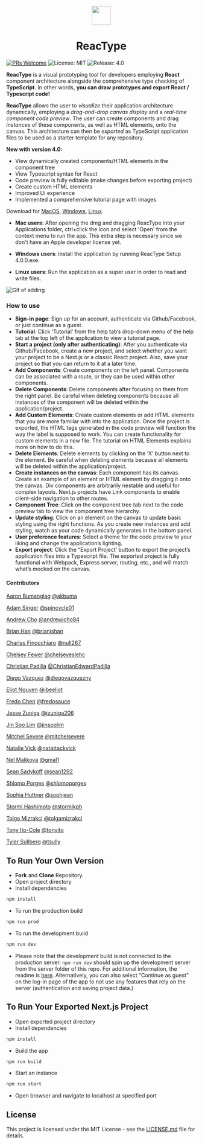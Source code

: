 <p align="center">
  <img width="50" src=https://i.imgur.com/Z2aKWji.png?1>
  <h1 align="center">ReacType </h1>
</p>

[![PRs Welcome](https://img.shields.io/badge/PRs-welcome-brightgreen.svg)](https://github.com/team-reactype/ReacType/pulls)
![License: MIT](https://img.shields.io/badge/License-MIT-blue.svg)
![Release: 4.0](https://img.shields.io/badge/Release-4.0-white)

**ReacType** is a visual prototyping tool for developers employing **React** component architecture alongside the comprehensive type checking of **TypeScript**.
In other words, **you can draw prototypes and export React / Typescript code!**

**ReacType** allows the user to _visualize_ their application architecture dynamically, employing a _drag-and-drop canvas display_ and a _real-time component code preview_. The user can create components and drag _instances_ of these components, as well as HTML elements, onto the canvas. This architecture can then be _exported_ as TypeScript application files to be used as a starter template for any repository.

**New with version 4.0:**

- View dynamically created components/HTML elements in the component tree
- View Typescript syntax for React
- Code preview is fully editable (make changes before exporting project)
- Create custom HTML elements
- Improved UI experience
- Implemented a comprehensive tutorial page with images

Download for [MacOS](https://github.com/team-reactype/ReacType/releases), [Windows](https://github.com/team-reactype/ReacType/releases/), [Linux](https://github.com/team-reactype/ReacType/releases/).

- **Mac users**: After opening the dmg and dragging ReacType into your Applications folder, ctrl+click the icon and select 'Open' from the context menu to run the app. This extra step is necessary since we don't have an Apple developer license yet.

- **Windows users**: Install the application by running ReacType Setup 4.0.0.exe.

- **Linux users**: Run the application as a super user in order to read and write files.

![Gif of adding](https://i.imgur.com/Ioqkr00.gif)

### How to use

- **Sign-in page**: Sign up for an account, authenticate via Github/Facebook, or just continue as a guest.
- **Tutorial**: Click ‘Tutorial’ from the help tab’s drop-down menu of the help tab at the top left of the application to view a tutorial page.
- **Start a project (only after authenticating)**: After you authenticate via Github/Facebook, create a new project, and select whether you want your project to be a Next.js or a classic React project. Also, save your project so that you can return to it at a later time.
- **Add Components**: Create components on the left panel. Components can be associated with a route, or they can be used within other components.
- **Delete Components**: Delete components after focusing on them from the right panel. Be careful when deleting components because all instances of the component will be deleted within the application/project.
- **Add Custom Elements**: Create custom elements or add HTML elements that you are more familiar with into the application. Once the project is exported, the HTML tags generated in the code preview will function the way the label is supposed to work. You can create functionality for custom elements in a new file. The tutorial on HTML Elements explains more on how to do this.
- **Delete Elements**: Delete elements by clicking on the ‘X’ button next to the element. Be careful when deleting elements because all elements will be deleted within the application/project.
- **Create instances on the canvas**: Each component has its canvas. Create an example of an element or HTML element by dragging it onto the canvas. Div components are arbitrarily nestable and useful for complex layouts. Next.js projects have Link components to enable client-side navigation to other routes.
- **Component Tree**: Click on the component tree tab next to the code preview tab to view the component tree hierarchy.
- **Update styling**: Click on an element on the canvas to update basic styling using the right functions. As you create new instances and add styling, watch as your code dynamically generates in the bottom panel.
- **User preference features**: Select a theme for the code preview to your liking and change the application’s lighting.
- **Export project**: Click the “Export Project’ button to export the project’s application files into a Typescript file. The exported project is fully functional with Webpack, Express server, routing, etc., and will match what’s mocked on the canvas.

#### Contributors

[Aaron Bumanglag](https://www.linkedin.com/in/akbuma) [@akbuma](https://github.com/akbuma)

[Adam Singer](https://linkedin.com/in/adsing) [@spincycle01](https://github.com/spincycle01)

[Andrew Cho](https://www.linkedin.com/in/andrewjcho84/) [@andrewjcho84](https://github.com/andrewjcho84)

[Brian Han](https://www.linkedin.com/in/brianjisoohan/) [@brianjshan](https://github.com/brianjshan)

[Charles Finocchiaro](https://www.linkedin.com/in/charles-finocchiaro-62440040/) [@null267](https://github.com/null267)

[Chelsey Fewer](https://www.linkedin.com/in/chelsey-fewer/) [@chelseyeslehc](https://github.com/chelseyeslehc)

[Christian Padilla](https://linkedin.com/in/ChristianEdwardPadilla) [@ChristianEdwardPadilla](https://github.com/ChristianEdwardPadilla)

[Diego Vazquez](https://www.linkedin.com/in/diegovazquezny/) [@diegovazquezny](https://github.com/diegovazquezny)

[Eliot Nguyen](https://linkedin.com/in/ibeeliot) [@ibeeliot](https://github.com/ibeeliot)

[Fredo Chen](https://www.linkedin.com/in/fredochen/) [@fredosauce](https://github.com/fredosauce)

[Jesse Zuniga](https://linkedin.com/in/jesse-zuniga) [@jzuniga206](https://github.com/jzuniga206)

[Jin Soo Lim](https://www.linkedin.com/in/jin-soo-lim-3a567b1b3/) [@jinsoolim](https://github.com/jinsoolim)

[Mitchel Severe](https://www.linkedin.com/in/misevere/) [@mitchelsevere](https://github.com/mitchelsevere)

[Natalie Vick](https://www.linkedin.com/in/vicknatalie/) [@natattackvick](https://github.com/natattackvick)

[Nel Malikova](https://www.linkedin.com/in/gmalikova/) [@gmal1](https://github.com/gmal1)

[Sean Sadykoff](https://www.linkedin.com/in/sean-sadykoff/) [@sean1292](https://github.com/sean1292)

[Shlomo Porges](https://linkedin.com/shlomoporges) [@shlomoporges](https://github.com/ShlomoPorges)

[Sophia Huttner](https://www.linkedin.com/in/sophia-huttner-68315975/) [@sophjean](https://github.com/sophjean)

[Stormi Hashimoto](https://www.linkedin.com/in/stormikph/) [@stormikph](https://github.com/stormikph)

[Tolga Mizrakci](https://linkedin.com/in/tolga-mizrakci) [@tolgamizrakci](https://github.com/tolgamizrakci)

[Tony Ito-Cole](https://linkedin.com/in/tony-ito-cole) [@tonyito](https://github.com/tonyito)

[Tyler Sullberg](https://www.linkedin.com/in/tyler-sullberg) [@tsully](https://github.com/tsully)

## To Run Your Own Version

- **Fork** and **Clone** Repository.
- Open project directory
- Install dependencies

```bash
npm install
```

- To run the production build

```bash
npm run prod
```

- To run the development build

```bash
npm run dev
```

- Please note that the development build is not connected to the production server. `npm run dev` should spin up the development server from the server folder of this repo. For additional information, the readme is [here](https://github.com/open-source-labs/ReacType/blob/master/server/README.md). Alternatively, you can also select "Continue as guest" on the log-in page of the app to not use any features that rely on the server (authentication and saving project data.)

## To Run Your Exported Next.js Project

- Open exported project directory
- Install dependencies

```bash
npm install
```

- Build the app

```bash
npm run build
```

- Start an instance

```bash
npm run start
```

- Open browser and navigate to localhost at specified port

## License

This project is licensed under the MIT License - see the [LICENSE.md](https://github.com/team-reactype/ReacType/blob/development/LICENSE.md) file for details.
